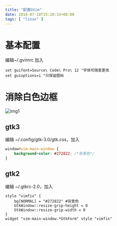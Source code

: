 ```yaml
---
title: "配置GVim"
date: 2018-07-18T15:28:33+08:00
tags: [ "linux" ]
---
```


# 基本配置
编辑~/.gvimrc
加入
```vim
set guifont=Source\ Code\ Pro\ 12 "字体可随意更改
set guioptions=i "只保留图标
```

# 消除白色边框
![img1](/img/configurate_gvim/1.png)

## gtk3
编辑 ~/.config/gtk-3.0/gtk.css，加入

```css
window#vim-main-window {
    background-color: #272822; /*背景色*/
}
```

## gtk2
编辑 ~/.gtkrc-2.0，加入

```gtkrc
style "vimfix" {
    bg[NORMAL] = "#272822" #背景色
    GtkWindow::resize-grip-height = 0
    GtkWindow::resize-grip-width = 0
}
widget "vim-main-window.*GtkForm" style "vimfix"
```
